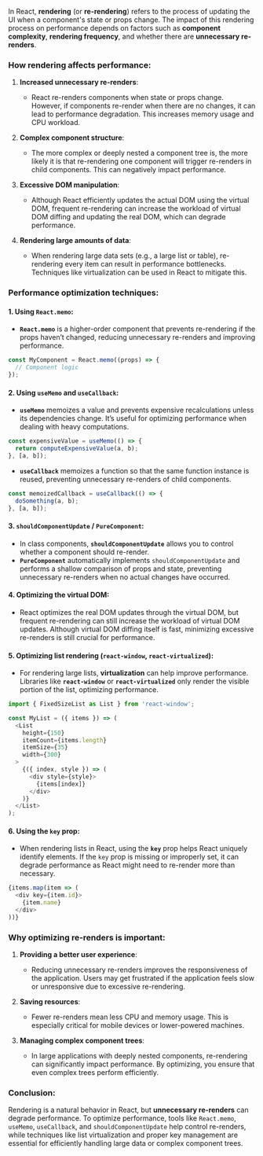 In React, **rendering** (or **re-rendering**) refers to the process of updating the UI when a component's state or props change. The impact of this rendering process on performance depends on factors such as **component complexity**, **rendering frequency**, and whether there are **unnecessary re-renders**.

### How rendering affects performance:

1. **Increased unnecessary re-renders**:
   - React re-renders components when state or props change. However, if components re-render when there are no changes, it can lead to performance degradation. This increases memory usage and CPU workload.

2. **Complex component structure**:
   - The more complex or deeply nested a component tree is, the more likely it is that re-rendering one component will trigger re-renders in child components. This can negatively impact performance.

3. **Excessive DOM manipulation**:
   - Although React efficiently updates the actual DOM using the virtual DOM, frequent re-rendering can increase the workload of virtual DOM diffing and updating the real DOM, which can degrade performance.

4. **Rendering large amounts of data**:
   - When rendering large data sets (e.g., a large list or table), re-rendering every item can result in performance bottlenecks. Techniques like virtualization can be used in React to mitigate this.

### Performance optimization techniques:

#### 1. **Using `React.memo`**:
   - **`React.memo`** is a higher-order component that prevents re-rendering if the props haven’t changed, reducing unnecessary re-renders and improving performance.

   ```javascript
   const MyComponent = React.memo((props) => {
     // Component logic
   });
   ```

#### 2. **Using `useMemo` and `useCallback`**:
   - **`useMemo`** memoizes a value and prevents expensive recalculations unless its dependencies change. It’s useful for optimizing performance when dealing with heavy computations.

   ```javascript
   const expensiveValue = useMemo(() => {
     return computeExpensiveValue(a, b);
   }, [a, b]);
   ```

   - **`useCallback`** memoizes a function so that the same function instance is reused, preventing unnecessary re-renders of child components.

   ```javascript
   const memoizedCallback = useCallback(() => {
     doSomething(a, b);
   }, [a, b]);
   ```

#### 3. **`shouldComponentUpdate` / `PureComponent`**:
   - In class components, **`shouldComponentUpdate`** allows you to control whether a component should re-render.
   - **`PureComponent`** automatically implements `shouldComponentUpdate` and performs a shallow comparison of props and state, preventing unnecessary re-renders when no actual changes have occurred.

#### 4. **Optimizing the virtual DOM**:
   - React optimizes the real DOM updates through the virtual DOM, but frequent re-rendering can still increase the workload of virtual DOM updates. Although virtual DOM diffing itself is fast, minimizing excessive re-renders is still crucial for performance.

#### 5. **Optimizing list rendering (`react-window`, `react-virtualized`)**:
   - For rendering large lists, **virtualization** can help improve performance. Libraries like **`react-window`** or **`react-virtualized`** only render the visible portion of the list, optimizing performance.

   ```javascript
   import { FixedSizeList as List } from 'react-window';

   const MyList = ({ items }) => (
     <List
       height={150}
       itemCount={items.length}
       itemSize={35}
       width={300}
     >
       {({ index, style }) => (
         <div style={style}>
           {items[index]}
         </div>
       )}
     </List>
   );
   ```

#### 6. **Using the `key` prop**:
   - When rendering lists in React, using the **`key`** prop helps React uniquely identify elements. If the `key` prop is missing or improperly set, it can degrade performance as React might need to re-render more than necessary.

   ```javascript
   {items.map(item => (
     <div key={item.id}>
       {item.name}
     </div>
   ))}
   ```

### Why optimizing re-renders is important:

1. **Providing a better user experience**:
   - Reducing unnecessary re-renders improves the responsiveness of the application. Users may get frustrated if the application feels slow or unresponsive due to excessive re-rendering.

2. **Saving resources**:
   - Fewer re-renders mean less CPU and memory usage. This is especially critical for mobile devices or lower-powered machines.

3. **Managing complex component trees**:
   - In large applications with deeply nested components, re-rendering can significantly impact performance. By optimizing, you ensure that even complex trees perform efficiently.

### Conclusion:

Rendering is a natural behavior in React, but **unnecessary re-renders** can degrade performance. To optimize performance, tools like `React.memo`, `useMemo`, `useCallback`, and `shouldComponentUpdate` help control re-renders, while techniques like list virtualization and proper key management are essential for efficiently handling large data or complex component trees.